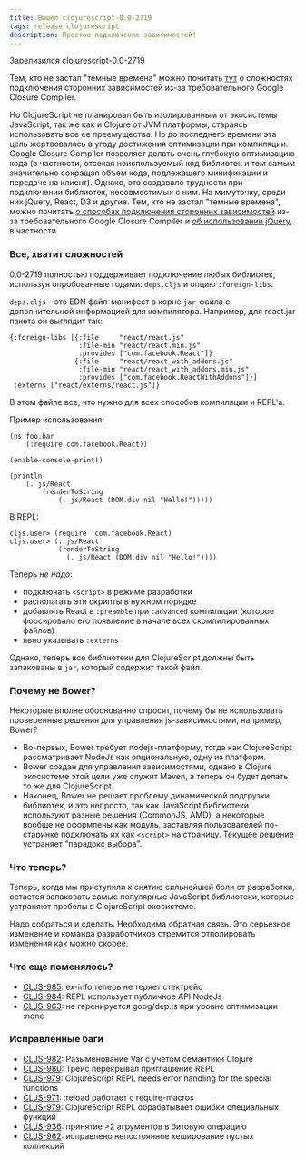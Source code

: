 ```yaml
---
title: Вышел clojurescript-0.0-2719
tags: release clojurescript
description: Простое подключение зависимостей!
---
```


Зарелизился clojurescript-0.0-2719

Тем, кто не застал "темные времена" можно почитать [тут](http://lukevanderhart.com/2011/09/30/using-javascript-and-clojurescript.html) о сложностях подключения сторонних зависимостей из-за требовательного Google Closure Compiler.

Но ClojureScript не планировал быть изолированным от экосистемы JavaScript, так же как и Clojure от JVM платформы, стараясь использовать все ее преемущества. Но до последнего времени эта цель жертвовалась в угоду достижения оптимизации при компиляции. Google Closure Compiler позволяет делать очень глубокую оптимизацию кода (в частности, отсекая неиспользуемый код библиотек и тем самым значительно сокращая объем кода, подлежащего минификации и передаче на клиент). Однако, это создавало трудности при подключении библиотек, несовместимых с ним. На мимуточку, среди них jQuery, React, D3 и другие. Тем, кто не застал "темные времена", можно почитать [о способах подключения сторонних зависимостей](http://lukevanderhart.com/2011/09/30/using-javascript-and-clojurescript.html) из-за требовательного Google Closure Compiler и [об использовании jQuery](https://github.com/ibdknox/jayq), в частности.

### Все, хватит сложностей

0.0-2719 полностью поддерживает подключение любых библиотек, используя опробованные годами: `deps.cljs` и опцию `:foreign-libs`.

`deps.cljs` - это EDN файл-манифест в корне `jar`-файла с дополнительной информацией для компилятора. Например, для react.jar пакета он выглядит так:

	{:foreign-libs [{:file     "react/react.js"
	                 :file-min "react/react.min.js"
	                 :provides ["com.facebook.React"]}
	                {:file     "react/react_with_addons.js"
	                 :file-min "react/react_with_addons.min.js"
	                 :provides ["com.facebook.ReactWithAddons"]}]
	 :externs ["react/externs/react.js"]}

В этом файле все, что нужно для всех способов компиляции и REPL'а.

Пример использования:

	(ns foo.bar
		(:require com.facebook.React))

	(enable-console-print!)

	(println
		(. js/React
			(renderToString
				(. js/React (DOM.div nil "Hello!")))))
		 
В REPL:

	cljs.user> (require 'com.facebook.React)
	cljs.user> (. js/React 
	            (renderToString 
	              (. js/React (DOM.div nil "Hello!"))))
	
Теперь *не надо*:			  

- подключать `<script>` в режиме разработки
- располагать эти скрипты в нужном порядке
- добавлять React в `:preamble` при `:advanced` компиляции (которое форсировало его появление в начале всех скомпилированных файлов)
- явно указывать `:externs`

Однако, теперь все библиотеки для ClojureScript должны быть запакованы в `jar`, который содержит такой файл.

### Почему не Bower?

Некоторые вполне обоснованно спросят, почему бы не использовать проверенные решения для управления js-зависимостями, например, Bower?

- Во-первых, Bower требует nodejs-платформу, тогда как ClojureScript рассматривает NodeJs как опциональную, одну из платформ.
- Bower создан для управления зависимостями, однако в Clojure экосистеме этой цели уже служит Maven, а теперь он будет делать то же для ClojureScript.
- Наконец, Bower не решает проблему динамической подгрузки библиотек, и это непросто, так как JavaScript библиотеки используют разные решения (CommonJS, AMD), а некоторые вообще не оформлены как модуль, заставляя пользователей по-старинке подключать их как `<script>` на страницу. Текущее решение устраняет "парадокс выбора".
	
### Что теперь?

Теперь, когда мы приступили к снятию сильнейшей боли от разработки, остается запаковать самые популярные JavaScript библиотеки, которые устраняют пробелы в ClojureScript экосистеме.

Надо собраться и сделать. Необходима обратная связь. Это серьезное изменение и команда разработчиков стремится отполировать изменения как можно скорее.

### Что еще поменялось?

- [CLJS-985](http://dev.clojure.org/jira/browse/CLJS-985): ex-info теперь не теряет стектрейс
- [CLJS-984](http://dev.clojure.org/jira/browse/CLJS-984): REPL использует публичное API NodeJs
- [CLJS-963](http://dev.clojure.org/jira/browse/CLJS-963): не геренируется goog/dep.js при уровне оптимизации :none

### Исправленные баги

- [CLJS-982](http://dev.clojure.org/jira/browse/CLJS-982): Разыменование Var с учетом семантики Clojure
- [CLJS-980](http://dev.clojure.org/jira/browse/CLJS-980): Трейс перекрывал приглашение REPL
- [CLJS-979](http://dev.clojure.org/jira/browse/CLJS-979): ClojureScript REPL needs error handling for the special functions
- [CLJS-971](http://dev.clojure.org/jira/browse/CLJS-971): :reload работает с require-macros
- [CLJS-979](http://dev.clojure.org/jira/browse/CLJS-979): ClojureScript REPL обрабатывает ошибки специальных функций
- [CLJS-936](http://dev.clojure.org/jira/browse/CLJS-936): принятие >2 агрументов в битовую операцию
- [CLJS-962](http://dev.clojure.org/jira/browse/CLJS-962): исправлено непостоянное хеширование пустых коллекций
